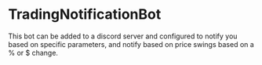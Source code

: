 # TradingNotificationBot
This bot can be added to a discord server and configured to notify you based on specific parameters, and notify based on price swings based on a % or $ change.
